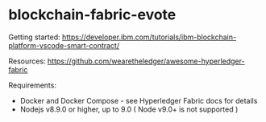 # blockchain-fabric-evote

Getting started: https://developer.ibm.com/tutorials/ibm-blockchain-platform-vscode-smart-contract/

Resources: https://github.com/wearetheledger/awesome-hyperledger-fabric

Requirements:
* Docker and Docker Compose - see Hyperledger Fabric docs for details
* Nodejs v8.9.0 or higher, up to 9.0 ( Node v9.0+ is not supported )